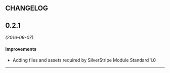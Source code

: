 ## CHANGELOG
## 0.2.1
*(2016-09-07)*

#### Improvements
* Adding files and assets required by SilverStripe Module Standard 1.0

---


